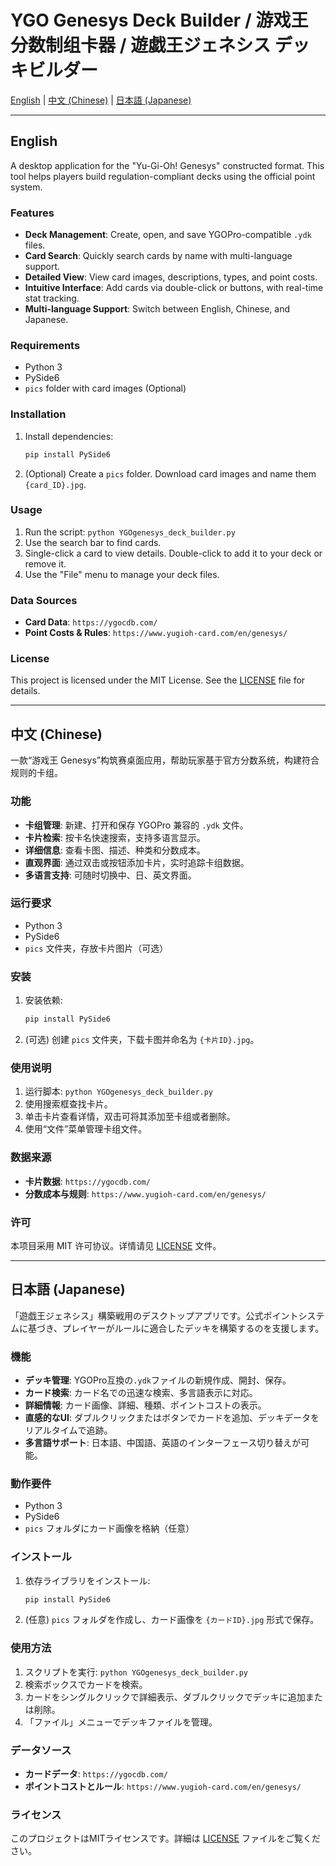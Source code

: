 # YGO Genesys Deck Builder / 游戏王分数制组卡器 / 遊戯王ジェネシス デッキビルダー

[English](#english) | [中文 (Chinese)](#中文-chinese) | [日本語 (Japanese)](#日本語-japanese)

---

## English

A desktop application for the "Yu-Gi-Oh! Genesys" constructed format. This tool helps players build regulation-compliant decks using the official point system.

### Features
* **Deck Management**: Create, open, and save YGOPro-compatible `.ydk` files.
* **Card Search**: Quickly search cards by name with multi-language support.
* **Detailed View**: View card images, descriptions, types, and point costs.
* **Intuitive Interface**: Add cards via double-click or buttons, with real-time stat tracking.
* **Multi-language Support**: Switch between English, Chinese, and Japanese.

### Requirements
* Python 3
* PySide6
* `pics` folder with card images (Optional)

### Installation
1.  Install dependencies:
    ```bash
    pip install PySide6
    ```
2.  (Optional) Create a `pics` folder. Download card images and name them `{card_ID}.jpg`.

### Usage
1.  Run the script: `python YGOgenesys_deck_builder.py`
2.  Use the search bar to find cards.
3.  Single-click a card to view details. Double-click to add it to your deck or remove it.
4.  Use the "File" menu to manage your deck files.

### Data Sources
* **Card Data**: `https://ygocdb.com/`
* **Point Costs & Rules**: `https://www.yugioh-card.com/en/genesys/`

### License
This project is licensed under the MIT License. See the [LICENSE](LICENSE) file for details.

---

## 中文 (Chinese)

一款“游戏王 Genesys”构筑赛桌面应用，帮助玩家基于官方分数系统，构建符合规则的卡组。

### 功能
* **卡组管理**: 新建、打开和保存 YGOPro 兼容的 `.ydk` 文件。
* **卡片检索**: 按卡名快速搜索，支持多语言显示。
* **详细信息**: 查看卡图、描述、种类和分数成本。
* **直观界面**: 通过双击或按钮添加卡片，实时追踪卡组数据。
* **多语言支持**: 可随时切换中、日、英文界面。

### 运行要求
* Python 3
* PySide6
* `pics` 文件夹，存放卡片图片（可选）

### 安装
1.  安装依赖:
    ```bash
    pip install PySide6
    ```
2.  (可选) 创建 `pics` 文件夹，下载卡图并命名为 `{卡片ID}.jpg`。

### 使用说明
1.  运行脚本: `python YGOgenesys_deck_builder.py`
2.  使用搜索框查找卡片。
3.  单击卡片查看详情，双击可将其添加至卡组或者删除。
4.  使用“文件”菜单管理卡组文件。

### 数据来源
* **卡片数据**: `https://ygocdb.com/`
* **分数成本与规则**: `https://www.yugioh-card.com/en/genesys/`

### 许可
本项目采用 MIT 许可协议。详情请见 [LICENSE](LICENSE) 文件。

---

## 日本語 (Japanese)

「遊戯王ジェネシス」構築戦用のデスクトップアプリです。公式ポイントシステムに基づき、プレイヤーがルールに適合したデッキを構築するのを支援します。

### 機能
* **デッキ管理**: YGOPro互換の`.ydk`ファイルの新規作成、開封、保存。
* **カード検索**: カード名での迅速な検索、多言語表示に対応。
* **詳細情報**: カード画像、詳細、種類、ポイントコストの表示。
* **直感的なUI**: ダブルクリックまたはボタンでカードを追加、デッキデータをリアルタイムで追跡。
* **多言語サポート**: 日本語、中国語、英語のインターフェース切り替えが可能。

### 動作要件
* Python 3
* PySide6
* `pics` フォルダにカード画像を格納（任意）

### インストール
1.  依存ライブラリをインストール:
    ```bash
    pip install PySide6
    ```
2.  (任意) `pics` フォルダを作成し、カード画像を `{カードID}.jpg` 形式で保存。

### 使用方法
1.  スクリプトを実行: `python YGOgenesys_deck_builder.py`
2.  検索ボックスでカードを検索。
3.  カードをシングルクリックで詳細表示、ダブルクリックでデッキに追加または削除。
4.  「ファイル」メニューでデッキファイルを管理。

### データソース
* **カードデータ**: `https://ygocdb.com/`
* **ポイントコストとルール**: `https://www.yugioh-card.com/en/genesys/`

### ライセンス
このプロジェクトはMITライセンスです。詳細は [LICENSE](LICENSE) ファイルをご覧ください。